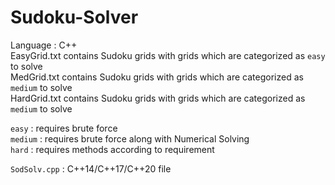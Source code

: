 # Sudoku-Solver
Language : C++  
EasyGrid.txt contains Sudoku grids with grids which are categorized as `easy` to solve  
MedGrid.txt contains Sudoku grids with grids which are categorized as `medium` to solve   
HardGrid.txt contains Sudoku grids with grids which are categorized as `medium` to solve      

`easy` : requires brute force  
`medium` : requires brute force along with Numerical Solving  
`hard` : requires methods according to requirement     

`SodSolv.cpp` : C++14/C++17/C++20 file  
